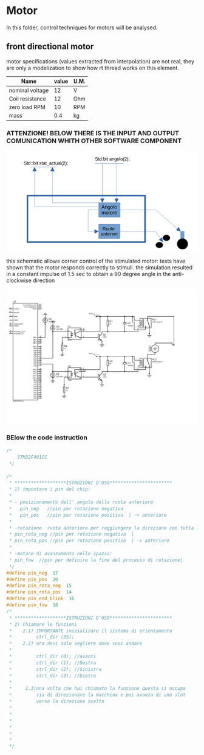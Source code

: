 # Motor 
In this folder, control techniques for motors will be analysed.

## front directional motor
motor specifications (values extracted from interpolation) are not real, they are only a modelization to show how rt thread works on this element.

| Name             | value         | U.M.         |
| -------------    | ------------- |------------- |
| nominal voltage  | 12 |V |
| Coil resistance  | 12  |Ohm |
| zero load RPM  | 10 |RPM |
| mass  | 0.4 |kg |

       
### ATTENZIONE!  BELOW THERE IS THE INPUT AND OUTPUT COMUNICATION WHITH OTHER SOFTWARE COMPONENT 

![ ](https://github.com/jonathan2503/OSES_21_22/blob/a672e2d94582ffe474bcd994bd436a63847986b9/motor/imm/okkkk.png)

this schematic allows corner control of the stimulated motor: tests have shown that the motor responds correctly to stimuli.
the simulation resulted in a constant impulse of 1.5 sec to obtain a 90 degree angle in the anti-clockwise direction 

![ ](https://github.com/jonathan2503/OSES_21_22/blob/6ad8514bd9fe83c911792a1789303c80133c11d3/motor/imm/bo.png)



### BElow the code instruction
```c
/*
    STM32F401CC
 */

/*
 * *******************ISTRUZIONI D'USO***********************
 * 1) impostare i pin del chip:
 *
 * - posizionamento dell' angolo della ruota anteriore
 *   pin_neg   //pin per rotazione negativa
 *   pin_pos   //pin per rotazione positiva  | -> anteriore
 *
 * -rotazione  ruota anteriore per raggiungere la direzione con tutta la macchina
 * pin_rota_neg //pin per rotazione negativa  |
 * pin_rota_pos //pin per rotazione positiva  | -> anteriore
 *
 * -motore di avanzamento nello spazio:
 * pin_fow  //pin per definire la fine del processo di rotazione|
 */
#define pin_neg  17
#define pin_pos  20
#define pin_rota_neg  15
#define pin_rota_pos  14
#define pin_end_blink  16
#define pin_fow  18
/*
 * *******************ISTRUZIONI D'USO***********************
 * 2) Chiamare le funzioni
 *    2.1) IMPORTANTE inizializare il sistema di orientamento
 *         ctrl_dir (35);
 *    2.2) ora devi solo segliere dove vuoi andare
 *
 *         ctrl_dir (0); //avanti
 *         ctrl_dir (1); //Destra
 *         ctrl_dir (2); //Sinistra
 *         ctrl_dir (3); //Dietro
 *
 *     2.3)una volta che hai chiamato la funzione questa si occupa
 *         sia di direzionare la macchina e poi avanza di uno slot
 *         verso la direzione scelta
 *
 *
 *
 *
 *
 *
 */
```

